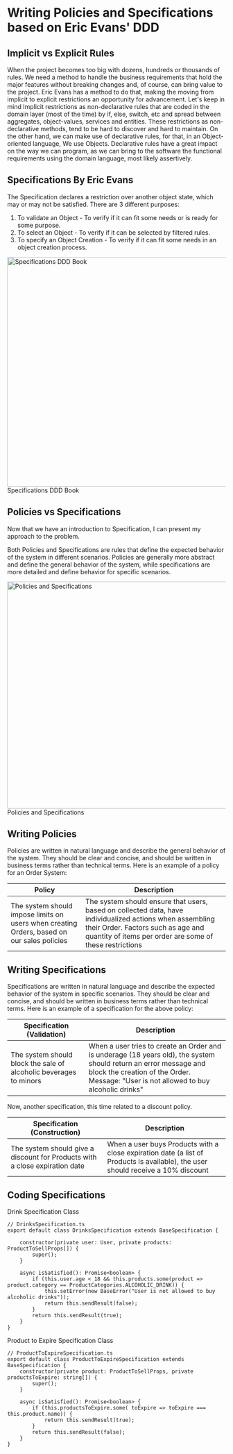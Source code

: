 # Writing Policies and Specifications based on Eric Evans' DDD

## Implicit vs Explicit Rules

When the project becomes too big with dozens, hundreds or thousands of rules. We need a method to handle the business requirements that hold the major features without breaking changes and, of course, can bring value to the project.  Eric Evans has a method to do that, making the moving from implicit to explicit restrictions an opportunity for advancement.
Let's keep in mind Implicit restrictions as non-declarative rules that are coded in the domain layer (most of the time) by if, else, switch, etc and spread between aggregates, object-values, services and entities. These restrictions as non-declarative methods, tend to be hard to discover and hard to maintain.
On the other hand, we can make use of declarative rules, for that, in an Object-oriented language, We use Objects. Declarative rules have a great impact on the way we can program, as we can bring to the software the functional requirements using the domain language, most likely assertively.

## Specifications By Eric Evans

The Specification declares a restriction over another object state, which may or may not be satisfied. There are 3 different purposes:
 
1. To validate an Object - To verify if it can fit some needs or is ready for some purpose.
2. To select an Object - To verify if it can be selected by filtered rules.
3. To specify an Object Creation - To verify if it can fit some needs in an object creation process.

<img src="https://uploads.tcheblock.com/uploads/2025/03/Specification.png" alt="Specifications DDD Book" width="1064" height="529" class="size-full wp-image-108" /> Specifications DDD Book

## Policies vs Specifications

Now that we have an introduction to Specification, I can present my approach to the problem.

Both Policies and Specifications are rules that define the expected behavior of the system in different scenarios. Policies are generally more abstract and define the general behavior of the system, while specifications are more detailed and define behavior for specific scenarios.

<img src="https://uploads.tcheblock.com/uploads/2023/11/Policy.png" alt="Policies and Specifications" width="1058" height="523" class="size-full wp-image-107" /> Policies and Specifications

## Writing Policies

Policies are written in natural language and describe the general behavior of the system. They should be clear and concise, and should be written in business terms rather than technical terms. Here is an example of a policy for an Order System:

| Policy | Description |
| --- | --- |
| The system should impose limits on users when creating Orders, based on our sales policies | The system should ensure that users, based on collected data, have individualized actions when assembling their Order. Factors such as age and quantity of items per order are some of these restrictions |

## Writing Specifications

Specifications are written in natural language and describe the expected behavior of the system in specific scenarios. They should be clear and concise, and should be written in business terms rather than technical terms. Here is an example of a specification for the above policy:

| Specification (Validation) | Description |
| --- | --- |
| The system should block the sale of alcoholic beverages to minors | When a user tries to create an Order and is underage (18 years old), the system should return an error message and block the creation of the Order. Message: "User is not allowed to buy alcoholic drinks" |

Now, another specification, this time related to a discount policy.

| Specification (Construction) | Description |
| --- | --- |
| The system should give a discount for Products with a close expiration date | When a user buys Products with a close expiration date (a list of Products is available), the user should receive a 10% discount |


## Coding Specifications

Drink Specification Class
```
// DrinksSpecification.ts
export default class DrinksSpecification extends BaseSpecification {
    
    constructor(private user: User, private products: ProductToSellProps[]) {
        super();
    }
    
    async isSatisfied(): Promise<boolean> {
        if (this.user.age < 18 && this.products.some(product => product.category == ProductCategories.ALCOHOLIC_DRINK)) {
            this.setError(new BaseError("User is not allowed to buy alcoholic drinks"));
            return this.sendResult(false);
        }
        return this.sendResult(true);
    }
}
```

Product to Expire Specification Class

```
// ProductToExpireSpecification.ts
export default class ProductToExpireSpecification extends BaseSpecification {
    constructor(private product: ProductToSellProps, private productsToExpire: string[]) {
        super();
    }
    
    async isSatisfied(): Promise<boolean> {
        if (this.productsToExpire.some( toExpire => toExpire === this.product.name)) {
            return this.sendResult(true);
        }
        return this.sendResult(false);
    }
}
```


